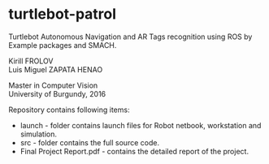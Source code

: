 # turtlebot-patrol
Turtlebot Autonomous Navigation and AR Tags recognition using ROS by Example packages and SMACH.

Kirill FROLOV <br />
Luis Miguel ZAPATA HENAO

Master in Computer Vision <br />
University of Burgundy, 2016 

Repository contains following items:
* launch - folder contains launch files for Robot netbook, workstation and simulation.
* src - folder contains the full source code.
* Final Project Report.pdf - contains the detailed report of the project.
